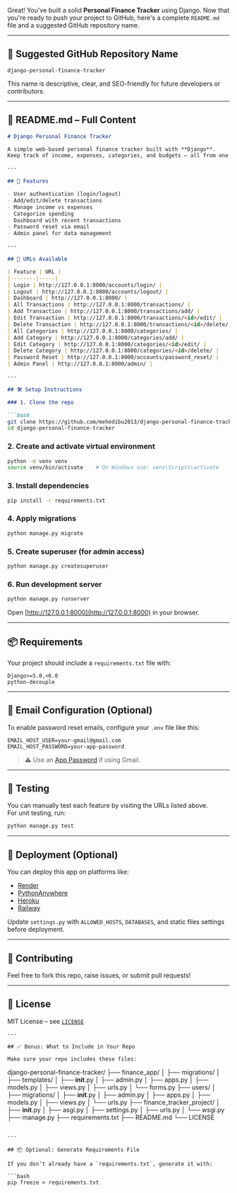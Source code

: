 Great! You've built a solid **Personal Finance Tracker** using Django. Now that you're ready to push your project to GitHub, here's a complete `README.md` file and a suggested GitHub repository name.

---

## 📁 Suggested GitHub Repository Name

```
django-personal-finance-tracker
```

This name is descriptive, clear, and SEO-friendly for future developers or contributors.

---

## 📄 README.md – Full Content

```markdown
# Django Personal Finance Tracker

A simple web-based personal finance tracker built with **Django**.  
Keep track of income, expenses, categories, and budgets — all from one dashboard.

---

## 🎯 Features

- User authentication (login/logout)
- Add/edit/delete transactions
- Manage income vs expenses
- Categorize spending
- Dashboard with recent transactions
- Password reset via email
- Admin panel for data management

---

## 🧾 URLs Available

| Feature | URL |
|--------|-----|
| Login | http://127.0.0.1:8000/accounts/login/ |
| Logout | http://127.0.0.1:8000/accounts/logout/ |
| Dashboard | http://127.0.0.1:8000/ |
| All Transactions | http://127.0.0.1:8000/transactions/ |
| Add Transaction | http://127.0.0.1:8000/transactions/add/ |
| Edit Transaction | http://127.0.0.1:8000/transactions/<id>/edit/ |
| Delete Transaction | http://127.0.0.1:8000/transactions/<id>/delete/ |
| All Categories | http://127.0.0.1:8000/categories/ |
| Add Category | http://127.0.0.1:8000/categories/add/ |
| Edit Category | http://127.0.0.1:8000/categories/<id>/edit/ |
| Delete Category | http://127.0.0.1:8000/categories/<id>/delete/ |
| Password Reset | http://127.0.0.1:8000/accounts/password_reset/ |
| Admin Panel | http://127.0.0.1:8000/admin/ |

---

## 🛠️ Setup Instructions

### 1. Clone the repo

```bash
git clone https://github.com/mehedibu2013/django-personal-finance-tracker.git
cd django-personal-finance-tracker
```

### 2. Create and activate virtual environment

```bash
python -m venv venv
source venv/bin/activate    # On Windows use: venv\Scripts\activate
```

### 3. Install dependencies

```bash
pip install -r requirements.txt
```

### 4. Apply migrations

```bash
python manage.py migrate
```

### 5. Create superuser (for admin access)

```bash
python manage.py createsuperuser
```

### 6. Run development server

```bash
python manage.py runserver
```

Open [http://127.0.0.1:8000](http://127.0.0.1:8000) in your browser.

---

## 📦 Requirements

Your project should include a `requirements.txt` file with:

```
Django>=5.0,<6.0
python-decouple
```

---

## 📨 Email Configuration (Optional)

To enable password reset emails, configure your `.env` file like this:

```env
EMAIL_HOST_USER=your-gmail@gmail.com
EMAIL_HOST_PASSWORD=your-app-password
```

> ⚠️ Use an [App Password](https://myaccount.google.com/apppasswords) if using Gmail.

---

## 🧪 Testing

You can manually test each feature by visiting the URLs listed above.  
For unit testing, run:

```bash
python manage.py test
```

---

## 🚀 Deployment (Optional)

You can deploy this app on platforms like:
- [Render](https://render.com/)
- [PythonAnywhere](https://www.pythonanywhere.com/)
- [Heroku](https://heroku.com/)
- [Railway](https://railway.app/)

Update `settings.py` with `ALLOWED_HOSTS`, `DATABASES`, and static files settings before deployment.

---

## 🤝 Contributing

Feel free to fork this repo, raise issues, or submit pull requests!

---

## 📝 License

MIT License – see [`LICENSE`](LICENSE)
```
---

## ✅ Bonus: What to Include in Your Repo

Make sure your repo includes these files:

```
django-personal-finance-tracker/
├── finance_app/
│   ├── migrations/
│   ├── templates/
│   ├── __init__.py
│   ├── admin.py
│   ├── apps.py
│   ├── models.py
│   ├── views.py
│   ├── urls.py
│   └── forms.py
├── users/
│   ├── migrations/
│   ├── __init__.py
│   ├── admin.py
│   ├── apps.py
│   ├── models.py
│   ├── views.py
│   └── urls.py
├── finance_tracker_project/
│   ├── __init__.py
│   ├── asgi.py
│   ├── settings.py
│   ├── urls.py
│   └── wsgi.py
├── manage.py
├── requirements.txt
├── README.md
└── LICENSE
```

---

## 📦 Optional: Generate Requirements File

If you don’t already have a `requirements.txt`, generate it with:

```bash
pip freeze > requirements.txt
```
